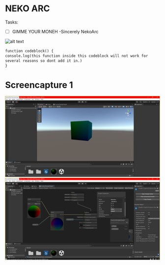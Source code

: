 # NEKO ARC

Tasks:

- [ ] GIMME YOUR MONEH -Sincerely NekoArc

![alt text](https://cdn.discordapp.com/attachments/587492591004549124/1065426197334466570/maxresdefault.png)
 
```
function codeblock() {
console.log(this function inside this codeblock will not work for several reasons so dont add it in.)
}
```

# Screencapture 1

![alt text](https://github.com/VantasTheViking/test/blob/main/Capture1.PNG)
![alt text](https://github.com/VantasTheViking/test/blob/main/Capture1.2.PNG)